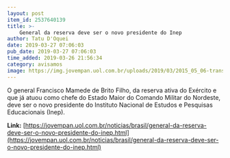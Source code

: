 ```yaml
---
layout: post
item_id: 2537640139
title: >-
    General da reserva deve ser o novo presidente do Inep
author: Tatu D'Oquei
date: 2019-03-27 07:06:03
pub_date: 2019-03-27 07:06:03
time_added: 2019-03-26 21:56:34
category: avisamos
image: https://img.jovempan.uol.com.br/uploads/2019/03/2015_05_06-transferencia-de-cargo-de-chef-do-estado-maior-cmne-4280_g.jpg
---
```


O general Francisco Mamede de Brito Filho, da reserva ativa do Exército e que já atuou como chefe do Estado Maior do Comando Militar do Nordeste, deve ser o novo presidente do Instituto Nacional de Estudos e Pesquisas Educacionais (Inep).

**Link:** [https://jovempan.uol.com.br/noticias/brasil/general-da-reserva-deve-ser-o-novo-presidente-do-inep.html](https://jovempan.uol.com.br/noticias/brasil/general-da-reserva-deve-ser-o-novo-presidente-do-inep.html)

